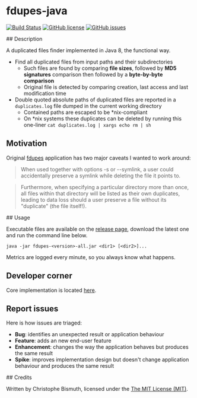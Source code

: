 # fdupes-java

[![Build Status](https://travis-ci.org/cbismuth/fdupes-java.svg?branch=master)](https://travis-ci.org/cbismuth/fdupes-java)
[![GitHub license](https://img.shields.io/badge/license-MIT-blue.svg)](https://raw.githubusercontent.com/cbismuth/fdupes-java/master/LICENSE.md)
[![GitHub issues](https://img.shields.io/github/issues/cbismuth/fdupes-java.svg)](https://github.com/cbismuth/fdupes-java/issues)

## Description

A duplicated files finder implemented in Java 8, the functional way.

* Find all duplicated files from input paths and their subdirectories
  * Such files are found by comparing **file sizes**, followed by **MD5 signatures** comparison then followed by a **byte-by-byte comparison** 
  * Original file is detected by comparing creation, last access and last modification time
* Double quoted absolute paths of duplicated files are reported in a `duplicates.log` file dumped in the current working directory
  * Contained paths are escaped to be *nix-compliant
  * On *nix systems these duplicates can be deleted by running this one-liner `cat duplicates.log | xargs echo rm | sh`

## Motivation

Original [fdupes](https://github.com/adrianlopezroche/fdupes) application has two major caveats I wanted to work around:
 
> When  used  together  with  options  -s  or  --symlink,  a  user  could
  accidentally preserve a symlink while deleting the file it points to.
 
> Furthermore, when specifying a particular directory more than once, all
  files  within  that  directory  will be listed as their own duplicates,
  leading to data  loss  should  a  user  preserve  a  file  without  its
  "duplicate" (the file itself!).

## Usage

Executable files are available on the [release page](https://github.com/cbismuth/fdupes-java/releases), download the
latest one and run the command line below. 

```
java -jar fdupes-<version>-all.jar <dir1> [<dir2>]...
```

Metrics are logged every minute, so you always know what happens.

## Developer corner

Core implementation is located [here](https://github.com/cbismuth/fdupes-java/blob/1.1.0/src/main/java/fdupes-java/FileMetadataContainer.java#L51).

## Report issues

Here is how issues are triaged:

* **Bug**: identifies an unexpected result or application behaviour
* **Feature**: adds an new end-user feature
* **Enhancement**: changes the way the application behaves but produces the same result
* **Spike**: improves implementation design but doesn't change application behaviour and produces the same result

## Credits

Written by Christophe Bismuth, licensed under the [The MIT License (MIT)](LICENSE.md).
